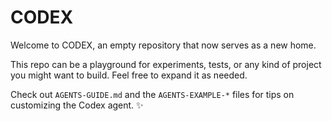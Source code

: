 # CODEX

Welcome to CODEX, an empty repository that now serves as a new home.

This repo can be a playground for experiments, tests, or any kind of
project you might want to build. Feel free to expand it as needed.

Check out `AGENTS-GUIDE.md` and the `AGENTS-EXAMPLE-*` files for tips on
customizing the Codex agent. :sparkles:

